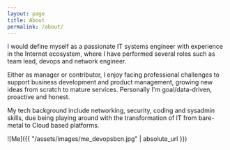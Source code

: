 ```yaml
---
layout: page
title: About
permalink: /about/
---
```


I would define myself as a passionate IT systems engineer with experience in the Internet ecosystem, where I have performed several roles such as team lead, devops and network engineer.

Either as manager or contributor, I enjoy facing professional challenges to support business development and product management, growing new ideas from scratch to mature services. Personally I'm goal/data-driven, proactive and honest.

My tech background include networking, security, coding and sysadmin skills, due being playing around with the transformation of IT from bare-metal to Cloud based platforms.

![Me]({{ "/assets/images/me_devopsbcn.jpg" | absolute_url }})


[jekyll-organization]: https://github.com/jekyll
